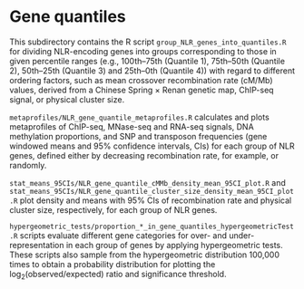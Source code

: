 # Gene quantiles

This subdirectory contains the R script `group_NLR_genes_into_quantiles.R` for dividing NLR-encoding genes into groups corresponding to those in given percentile ranges (e.g., 100th–75th (Quantile 1), 75th–50th (Quantile 2), 50th–25th (Quantile 3) and 25th–0th (Quantile 4)) with regard to different ordering factors, such as mean crossover recombination rate (cM/Mb) values, derived from a Chinese Spring × Renan genetic map, ChIP-seq signal, or physical cluster size.

`metaprofiles/NLR_gene_quantile_metaprofiles.R` calculates and plots metaprofiles of ChIP-seq, MNase-seq and RNA-seq signals, DNA methylation proportions, and SNP and transposon frequencies (gene windowed means and 95% confidence intervals, CIs) for each group of NLR genes, defined either by decreasing recombination rate, for example, or randomly.

`stat_means_95CIs/NLR_gene_quantile_cMMb_density_mean_95CI_plot.R` and `stat_means_95CIs/NLR_gene_quantile_cluster_size_density_mean_95CI_plot.R` plot density and means with 95% CIs of recombination rate and physical cluster size, respectively, for each group of NLR genes. 

`hypergeometric_tests/proportion_*_in_gene_quantiles_hypergeometricTest.R` scripts evaluate different gene categories for over- and under-representation in each group of genes by applying hypergeometric tests.
These scripts also sample from the hypergeometric distribution 100,000 times to obtain a probability distribution for plotting the log<sub>2</sub>(observed/expected) ratio and significance threshold.
